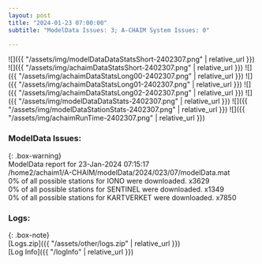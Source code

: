 ```yaml
---
layout: post
title: "2024-01-23 07:00:00"
subtitle: "ModelData Issues: 3; A-CHAIM System Issues: 0"

---
```


![]({{ "/assets/img/modelDataDataStatsShort-2402307.png" | relative_url }})
![]({{ "/assets/img/achaimDataStatsShort-2402307.png" | relative_url }})
![]({{ "/assets/img/achaimDataStatsLong00-2402307.png" | relative_url }})
![]({{ "/assets/img/achaimDataStatsLong01-2402307.png" | relative_url }})
![]({{ "/assets/img/achaimDataStatsLong02-2402307.png" | relative_url }})
![]({{ "/assets/img/modelDataDataStats-2402307.png" | relative_url }})
![]({{ "/assets/img/modelDataStationStats-2402307.png" | relative_url }})
![]({{ "/assets/img/achaimRunTime-2402307.png" | relative_url }})


### ModelData Issues:  
  
{: .box-warning}  
 ModelData report for 23-Jan-2024 07:15:17   
 /home2/achaim1/A-CHAIM/modelData/2024/023/07/modelData.mat   
 0% of all possible stations for IONO were downloaded. x3629   
 0% of all possible stations for SENTINEL were downloaded. x1349   
 0% of all possible stations for KARTVERKET were downloaded. x7850   
  


### Logs:  
  
{: .box-note}  
[Logs.zip]({{ "/assets/other/logs.zip" | relative_url }})  
[Log Info]({{ "/logInfo" | relative_url }})  
